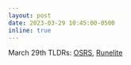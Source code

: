 ```yaml
---
layout: post
date: 2023-03-29 10:45:00-0500
inline: true
---
```


March 29th TLDRs: <a href="blog/2023/osrs_game_update_2023_03_29/">OSRS</a>, <a href="blog/2023/runelite_update_2023_03_29/">Runelite</a>